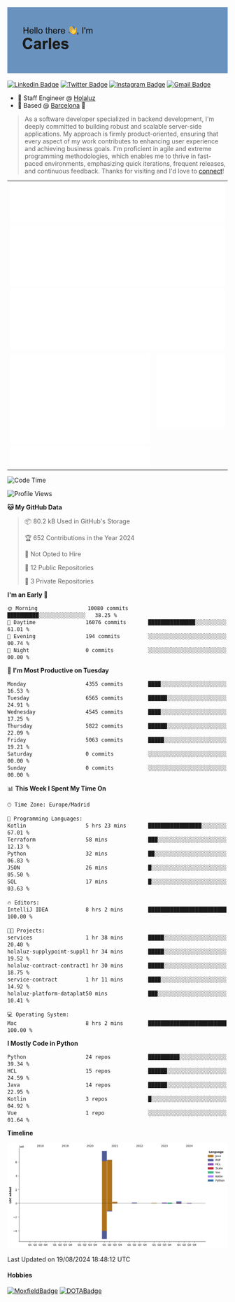 <img src="header.png" alt="header">

[![Linkedin Badge](https://img.shields.io/badge/-cdespona-blue?style=flat&logo=Linkedin&logoColor=white&link=https://www.linkedin.com/in/carles-david-espona-casas-56219b11/)](https://www.linkedin.com/in/carles-david-espona-casas-56219b11/)
[![Twitter Badge](https://img.shields.io/badge/-@__cdespona-1ca0f1?style=flat&labelColor=1ca0f1&logo=twitter&logoColor=white&link=https://twitter.com/CDEspona)](https://twitter.com/CDEspona)
[![Instagram Badge](https://img.shields.io/badge/-@__cdespona-purple?style=flat&logo=instagram&logoColor=white&link=https://www.instagram.com/cdespona/)](https://www.instagram.com/cdespona/)
[![Gmail Badge](https://img.shields.io/badge/-cdespona-c14438?style=flat&logo=Gmail&logoColor=white&link=mailto:cdespona@gmail.com)](mailto:cdespona@gmail.com)

* 🔭 Staff Engineer @ [Holaluz](https://holaluz.com)
* 🏡 Based @ [Barcelona](https://www.google.es/maps/place/Barcelona) 💜

> As a software developer specialized in backend development, I'm deeply committed to building robust and scalable server-side applications. My approach is firmly product-oriented, ensuring that every aspect of my work contributes to enhancing user experience and achieving business goals. I'm proficient in agile and extreme programming methodologies, which enables me to thrive in fast-paced environments, emphasizing quick iterations, frequent releases, and continuous feedback. Thanks for visiting and I'd love to [connect](https://www.linkedin.com/in/carles-david-espona-casas-56219b11/)!

<table style="border-collapse: collapse; border: none;"> 
  <tbody>
  <tr style="border: none;">
    <td colspan="2" style="border: none; vertical-align: top;">
      <img src="summary.svg" alt="summary">
      <img src="activity-community.svg" alt="act-comm">
      <img src="repositories.svg" alt="repo">
    </td>
  </tr>
  <tr>
    <td style="border: none; vertical-align: top;">
      <img src="metrics.plugin.isocalendar.fullyear.svg" alt="calendar">
      <img src="topics.svg" alt="topics">
    </td>
    <td style="border: none; vertical-align: top;">
      <img src="achievements.svg" alt="achievements">
    </td>
  </tr>
  </tbody>
</table>

<!--START_SECTION:waka-->
![Code Time](http://img.shields.io/badge/Code%20Time-126%20hrs%205%20mins-blue)

![Profile Views](http://img.shields.io/badge/Profile%20Views-3-blue)

**🐱 My GitHub Data** 

> 📦 80.2 kB Used in GitHub's Storage 
 > 
> 🏆 652 Contributions in the Year 2024
 > 
> 🚫 Not Opted to Hire
 > 
> 📜 12 Public Repositories 
 > 
> 🔑 3 Private Repositories 
 > 
**I'm an Early 🐤** 

```text
🌞 Morning                10080 commits       ██████████░░░░░░░░░░░░░░░   38.25 % 
🌆 Daytime                16076 commits       ███████████████░░░░░░░░░░   61.01 % 
🌃 Evening                194 commits         ░░░░░░░░░░░░░░░░░░░░░░░░░   00.74 % 
🌙 Night                  0 commits           ░░░░░░░░░░░░░░░░░░░░░░░░░   00.00 % 
```
📅 **I'm Most Productive on Tuesday** 

```text
Monday                   4355 commits        ████░░░░░░░░░░░░░░░░░░░░░   16.53 % 
Tuesday                  6565 commits        ██████░░░░░░░░░░░░░░░░░░░   24.91 % 
Wednesday                4545 commits        ████░░░░░░░░░░░░░░░░░░░░░   17.25 % 
Thursday                 5822 commits        ██████░░░░░░░░░░░░░░░░░░░   22.09 % 
Friday                   5063 commits        █████░░░░░░░░░░░░░░░░░░░░   19.21 % 
Saturday                 0 commits           ░░░░░░░░░░░░░░░░░░░░░░░░░   00.00 % 
Sunday                   0 commits           ░░░░░░░░░░░░░░░░░░░░░░░░░   00.00 % 
```


📊 **This Week I Spent My Time On** 

```text
🕑︎ Time Zone: Europe/Madrid

💬 Programming Languages: 
Kotlin                   5 hrs 23 mins       █████████████████░░░░░░░░   67.01 % 
Terraform                58 mins             ███░░░░░░░░░░░░░░░░░░░░░░   12.13 % 
Python                   32 mins             ██░░░░░░░░░░░░░░░░░░░░░░░   06.83 % 
JSON                     26 mins             █░░░░░░░░░░░░░░░░░░░░░░░░   05.50 % 
SQL                      17 mins             █░░░░░░░░░░░░░░░░░░░░░░░░   03.63 % 

🔥 Editors: 
IntelliJ IDEA            8 hrs 2 mins        █████████████████████████   100.00 % 

🐱‍💻 Projects: 
services                 1 hr 38 mins        █████░░░░░░░░░░░░░░░░░░░░   20.40 % 
holaluz-supplypoint-suppl1 hr 34 mins        █████░░░░░░░░░░░░░░░░░░░░   19.52 % 
holaluz-contract-contract1 hr 30 mins        █████░░░░░░░░░░░░░░░░░░░░   18.75 % 
service-contract         1 hr 11 mins        ████░░░░░░░░░░░░░░░░░░░░░   14.92 % 
holaluz-platform-dataplat50 mins             ███░░░░░░░░░░░░░░░░░░░░░░   10.41 % 

💻 Operating System: 
Mac                      8 hrs 2 mins        █████████████████████████   100.00 % 
```

**I Mostly Code in Python** 

```text
Python                   24 repos            ██████████░░░░░░░░░░░░░░░   39.34 % 
HCL                      15 repos            ██████░░░░░░░░░░░░░░░░░░░   24.59 % 
Java                     14 repos            ██████░░░░░░░░░░░░░░░░░░░   22.95 % 
Kotlin                   3 repos             █░░░░░░░░░░░░░░░░░░░░░░░░   04.92 % 
Vue                      1 repo              ░░░░░░░░░░░░░░░░░░░░░░░░░   01.64 % 
```



**Timeline**

![Lines of Code chart](https://raw.githubusercontent.com/cdespona/cdespona/main/assets/bar_graph.png)


 Last Updated on 19/08/2024 18:48:12 UTC
<!--END_SECTION:waka-->

#### Hobbies
[![MoxfieldBadge](https://img.shields.io/badge/MTG%20Commander-Cdespona-8A2BE2)](https://www.moxfield.com/users/Cdespona)
[![DOTABadge](https://img.shields.io/badge/DOTA2-GRV-red)](https://es.dotabuff.com/players/63807915)

